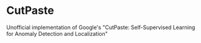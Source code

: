 # CutPaste
Unofficial implementation of Google's "CutPaste: Self-Supervised Learning for Anomaly Detection and Localization"
